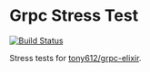 # Grpc Stress Test

[![Build Status](https://semaphoreci.com/api/v1/darkofabijan/grpc-stress-test/branches/fix-chatter-adapter/badge.svg)](https://semaphoreci.com/darkofabijan/grpc-stress-test)

Stress tests for [tony612/grpc-elixir](https://github.com/tony612/grpc-elixir).
